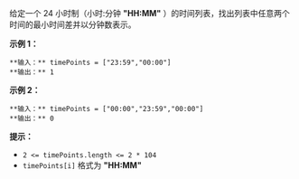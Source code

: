 给定一个 24 小时制（小时:分钟 **"HH:MM"** ）的时间列表，找出列表中任意两个时间的最小时间差并以分钟数表示。



**示例 1：**

    
    
    **输入：** timePoints = ["23:59","00:00"]
    **输出：** 1
    

**示例 2：**

    
    
    **输入：** timePoints = ["00:00","23:59","00:00"]
    **输出：** 0
    



**提示：**

  * `2 <= timePoints.length <= 2 * 104`
  * `timePoints[i]` 格式为 **"HH:MM"**

